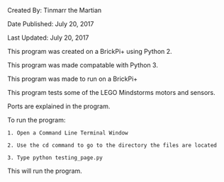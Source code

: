 Created By: Tinmarr the Martian

Date Published: July 20, 2017

Last Updated: July 20, 2017




This program was created on a BrickPi+ using Python 2.

This program was made compatable with Python 3.

This program was made to run on a BrickPi+




This program tests some of the LEGO Mindstorms motors and sensors.

Ports are explained in the program.

To run the program:

	1. Open a Command Line Terminal Window
	
	2. Use the cd command to go to the directory the files are located
	
	3. Type python testing_page.py

This will run the program.
